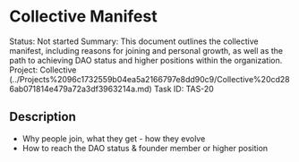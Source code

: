 # Collective Manifest

Status: Not started
Summary: This document outlines the collective manifest, including reasons for joining and personal growth, as well as the path to achieving DAO status and higher positions within the organization.
Project: Collective (../Projects%2096c1732559b04ea5a2166797e8dd90c9/Collective%20cd286ab071814e479a72a3df3963214a.md)
Task ID: TAS-20

## Description

- Why people join, what they get - how they evolve
- How to reach the DAO status & founder member or higher position
